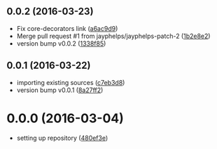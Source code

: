 <a name="0.0.2"></a>
## 0.0.2 (2016-03-23)


* Fix core-decorators link ([a6ac9d9](https://github.com/coldrye-es/pingo/commit/a6ac9d9))
* Merge pull request #1 from jayphelps/jayphelps-patch-2 ([1b2e8e2](https://github.com/coldrye-es/pingo/commit/1b2e8e2))
* version bump v0.0.2 ([1338f85](https://github.com/coldrye-es/pingo/commit/1338f85))



<a name="0.0.1"></a>
## 0.0.1 (2016-03-22)


* importing existing sources ([c7eb3d8](https://github.com/coldrye-es/pingo/commit/c7eb3d8))
* version bump v0.0.1 ([8a27ff2](https://github.com/coldrye-es/pingo/commit/8a27ff2))



<a name="0.0.0"></a>
# 0.0.0 (2016-03-04)


* setting up repository ([480ef3e](https://github.com/coldrye-es/pingo/commit/480ef3e))



